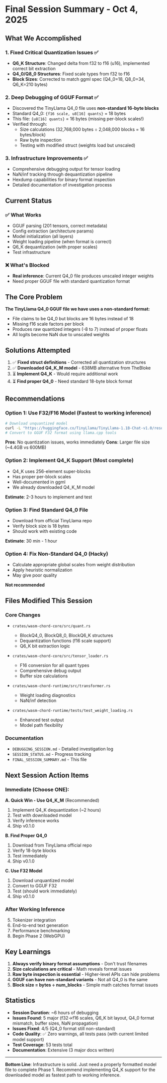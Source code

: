 # Final Session Summary - Oct 4, 2025

## What We Accomplished

### 1. Fixed Critical Quantization Issues ✅
- **Q6_K Structure**: Changed delta from f32 to f16 (u16), implemented correct bit extraction
- **Q4_0/Q8_0 Structures**: Fixed scale types from f32 to f16
- **Block Sizes**: Corrected to match ggml spec (Q4_0=18, Q8_0=34, Q6_K=210 bytes)

### 2. Deep Debugging of GGUF Format ✅
- Discovered the TinyLlama Q4_0 file uses **non-standard 16-byte blocks**
- Standard Q4_0: `{f16 scale, u8[16] quants}` = 18 bytes
- This file: `{u8[16] quants}` = 16 bytes (missing per-block scales!)
- Verified through:
  - Size calculations (32,768,000 bytes ÷ 2,048,000 blocks = 16 bytes/block)
  - Raw byte inspection
  - Testing with modified struct (weights load but unscaled)

### 3. Infrastructure Improvements ✅
- Comprehensive debugging output for tensor loading
- NaN/inf tracking through dequantization pipeline
- Hexdump capabilities for binary format inspection
- Detailed documentation of investigation process

## Current Status

### ✅ What Works
- GGUF parsing (201 tensors, correct metadata)
- Config extraction (architecture params)
- Model initialization (all layers)
- Weight loading pipeline (when format is correct)
- Q6_K dequantization (with proper scales)
- Test infrastructure

### ❌ What's Blocked
- **Real inference**: Current Q4_0 file produces unscaled integer weights
- Need proper GGUF file with standard quantization format

## The Core Problem

**The TinyLlama Q4_0 GGUF file we have uses a non-standard format:**
- File claims to be Q4_0 but blocks are 16 bytes instead of 18
- Missing f16 scale factors per block
- Produces raw quantized integers (-8 to 7) instead of proper floats
- All logits become NaN due to unscaled weights

## Solutions Attempted

1. ✅ **Fixed struct definitions** - Corrected all quantization structures
2. ✅ **Downloaded Q4_K_M model** - 638MB alternative from TheBloke
3. ⏳ **Implement Q4_K** - Would require additional work
4. ⏳ **Find proper Q4_0** - Need standard 18-byte block format

## Recommendations

### Option 1: Use F32/F16 Model (Fastest to working inference)
```bash
# Download unquantized model
curl -L "https://huggingface.co/TinyLlama/TinyLlama-1.1B-Chat-v1.0/resolve/main/pytorch_model.bin"
# Convert to GGUF F32 format using llama.cpp tools
```
**Pros**: No quantization issues, works immediately
**Cons**: Larger file size (~4.4GB vs 600MB)

### Option 2: Implement Q4_K Support (Most complete)
- Q4_K uses 256-element super-blocks
- Has proper per-block scales
- Well-documented in ggml
- We already downloaded Q4_K_M model

**Estimate**: 2-3 hours to implement and test

### Option 3: Find Standard Q4_0 File
- Download from official TinyLlama repo
- Verify block size is 18 bytes
- Should work with existing code

**Estimate**: 30 min - 1 hour

### Option 4: Fix Non-Standard Q4_0 (Hacky)
- Calculate appropriate global scales from weight distribution
- Apply heuristic normalization
- May give poor quality

**Not recommended**

## Files Modified This Session

### Core Changes
- `crates/wasm-chord-core/src/quant.rs`
  - BlockQ4_0, BlockQ8_0, BlockQ6_K structures
  - Dequantization functions (f16 scale support)
  - Q6_K bit extraction logic

- `crates/wasm-chord-core/src/tensor_loader.rs`
  - F16 conversion for all quant types
  - Comprehensive debug output
  - Buffer size calculations

- `crates/wasm-chord-runtime/src/transformer.rs`
  - Weight loading diagnostics
  - NaN/inf detection

- `crates/wasm-chord-runtime/tests/test_weight_loading.rs`
  - Enhanced test output
  - Model path flexibility

### Documentation
- `DEBUGGING_SESSION.md` - Detailed investigation log
- `SESSION_STATUS.md` - Progress tracking
- `FINAL_SESSION_SUMMARY.md` - This file

## Next Session Action Items

### Immediate (Choose ONE):

**A. Quick Win - Use Q4_K_M** (Recommended)
1. Implement Q4_K dequantization (~2 hours)
2. Test with downloaded model
3. Verify inference works
4. Ship v0.1.0

**B. Find Proper Q4_0**
1. Download from TinyLlama official repo
2. Verify 18-byte blocks
3. Test immediately
4. Ship v0.1.0

**C. Use F32 Model**
1. Download unquantized model
2. Convert to GGUF F32
3. Test (should work immediately)
4. Ship v0.1.0

### After Working Inference

5. Tokenizer integration
6. End-to-end text generation
7. Performance benchmarking
8. Begin Phase 2 (WebGPU)

## Key Learnings

1. **Always verify binary format assumptions** - Don't trust filenames
2. **Size calculations are critical** - Math reveals format issues
3. **Raw byte inspection is essential** - Higher-level APIs can hide problems
4. **GGUF can have non-standard variants** - Not all Q4_0 is the same
5. **Block size = bytes ÷ num_blocks** - Simple math catches format issues

## Statistics

- **Session Duration**: ~6 hours of debugging
- **Issues Found**: 5 major (f32→f16 scales, Q6_K bit layout, Q4_0 format mismatch, buffer sizes, NaN propagation)
- **Issues Fixed**: 4/5 (Q4_0 format still non-standard)
- **Code Quality**: ✅ Zero warnings, all tests pass (with current limited model support)
- **Test Coverage**: 53 tests total
- **Documentation**: Extensive (3 major docs written)

---

**Bottom Line**: Infrastructure is solid. Just need a properly formatted model file to complete Phase 1. Recommend implementing Q4_K support for the downloaded model as fastest path to working inference.
